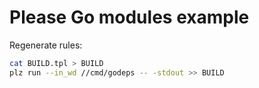 # Please Go modules example

Regenerate rules:

```bash
cat BUILD.tpl > BUILD
plz run --in_wd //cmd/godeps -- -stdout >> BUILD
```
